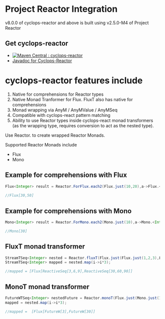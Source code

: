 # Project Reactor Integration

v8.0.0 of cyclops-reactor and above is built using v2.5.0-M4 of Project Reactor

## Get cyclops-reactor


* [![Maven Central : cyclops-reactor](https://maven-badges.herokuapp.com/maven-central/com.aol.cyclops/cyclops-reactor/badge.svg)](https://maven-badges.herokuapp.com/maven-central/com.aol.cyclops/cyclops-reactor)
* [Javadoc for Cyclops-Reactor](http://www.javadoc.io/doc/com.aol.cyclops/cyclops-reactor)


# cyclops-reactor features include

1. Native for comprehensions for Reactor types
2. Native Monad Tranformer for Flux. FluxT also has native for comprehensions
3. Monad wrapping via AnyM / AnyMValue / AnyMSeq
4. Compatible with cyclops-react pattern matching
5. Ability to use Reactor types inside cyclops-react monad transformers (as the wrapping type, requires conversion to act as the nested type).



Use Reactor.<type> to create wrapped Reactor Monads.


Supported Reactor Monads include

* Flux
* Mono


## Example for comprehensions with Flux

```java
Flux<Integer> result = Reactor.ForFlux.each2(Flux.just(10,20),a->Flux.<Integer>just(a+10),(a,b)->a+b);
	
//Flux[30,50]
 ```

## Example for comprehensions with Mono

```java
Mono<Integer> result = Reactor.ForMono.each2(Mono.just(10),a->Mono.<Integer>just(a+10),(a,b)->a+b);

//Mono[30]
 ```
 
 ## FluxT monad transformer
 
```java
StreamTSeq<Integer> nested = Reactor.fluxT(Flux.just(Flux.just(1,2,3),Flux.just(10,20,30)));
StreamTSeq<Integer> mapped = nested.map(i->i*3);

//mapped = [Flux[ReactiveSeq[3,6,9],ReactiveSeq[30,60,90]]
```
 ## MonoT monad transformer

```java
FutureWTSeq<Integer> nestedFuture = Reactor.monoT(Flux.just(Mono.just(1),Mono.just(10)));
mapped = nested.map(i->i*3);

//mapped =  [Flux[FutureW[3],FutureW[30]]
```
 		
